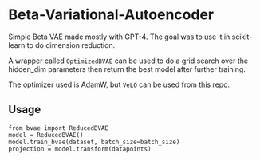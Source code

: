 # Beta-Variational-Autoencoder
Simple Beta VAE made mostly with GPT-4. The goal was to use it in scikit-learn to do dimension reduction.

A wrapper called `OptimizedBVAE` can be used to do a grid search over the hidden_dim parameters then return the best model after further training.

The optimizer used is AdamW, but `VeLO` can be used from [this repo](https://github.com/janEbert/PyTorch-VeLO).

## Usage
```
from bvae import ReducedBVAE
model = ReducedBVAE()
model.train_bvae(dataset, batch_size=batch_size)
projection = model.transform(datapoints)
```
